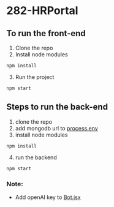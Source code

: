 # 282-HRPortal

## To run the front-end 
1. Clone the repo
2. Install node modules
```
npm install
```
3. Run the project
```
npm start
```

## Steps to run the back-end
1. clone the repo
2. add mongodb url to [process.env](https://github.com/chisunku/cmpe-282-backend#:~:text=1%20minute%20ago-,package.json,-entire%20backend)
3. install node modules
```
npm install
```
4. run the backend 
```
npm start
```


### Note:
- Add openAI key to [Bot.jsx](https://github.com/chisunku/cmpe-282-hrportal-frontend/tree/main/src/component#:~:text=2%20minutes%20ago-,Bot.jsx,-(File))
